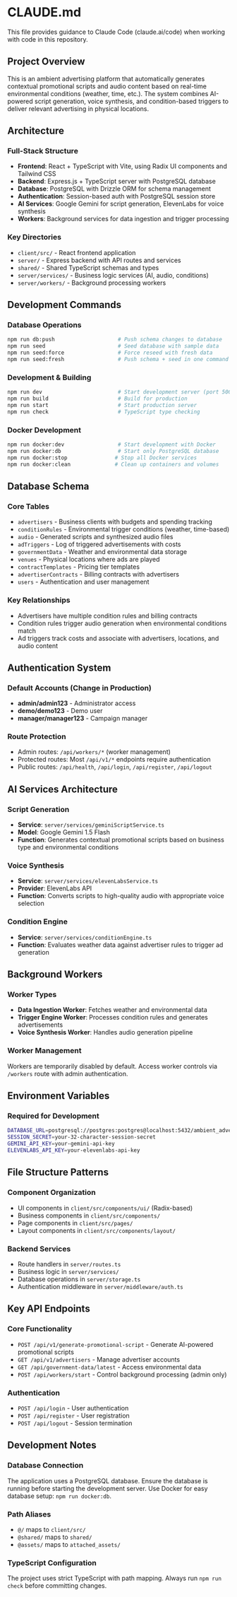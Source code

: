 # CLAUDE.md

This file provides guidance to Claude Code (claude.ai/code) when working with code in this repository.

## Project Overview

This is an ambient advertising platform that automatically generates contextual promotional scripts and audio content based on real-time environmental conditions (weather, time, etc.). The system combines AI-powered script generation, voice synthesis, and condition-based triggers to deliver relevant advertising in physical locations.

## Architecture

### Full-Stack Structure
- **Frontend**: React + TypeScript with Vite, using Radix UI components and Tailwind CSS
- **Backend**: Express.js + TypeScript server with PostgreSQL database
- **Database**: PostgreSQL with Drizzle ORM for schema management
- **Authentication**: Session-based auth with PostgreSQL session store
- **AI Services**: Google Gemini for script generation, ElevenLabs for voice synthesis
- **Workers**: Background services for data ingestion and trigger processing

### Key Directories
- `client/src/` - React frontend application
- `server/` - Express backend with API routes and services
- `shared/` - Shared TypeScript schemas and types
- `server/services/` - Business logic services (AI, audio, conditions)
- `server/workers/` - Background processing workers

## Development Commands

### Database Operations
```bash
npm run db:push                    # Push schema changes to database
npm run seed                       # Seed database with sample data
npm run seed:force                 # Force reseed with fresh data
npm run seed:fresh                 # Push schema + seed in one command
```

### Development & Building
```bash
npm run dev                        # Start development server (port 5000)
npm run build                      # Build for production
npm run start                      # Start production server
npm run check                      # TypeScript type checking
```

### Docker Development
```bash
npm run docker:dev                 # Start development with Docker
npm run docker:db                  # Start only PostgreSQL database
npm run docker:stop               # Stop all Docker services
npm run docker:clean              # Clean up containers and volumes
```

## Database Schema

### Core Tables
- `advertisers` - Business clients with budgets and spending tracking
- `conditionRules` - Environmental trigger conditions (weather, time-based)
- `audio` - Generated scripts and synthesized audio files
- `adTriggers` - Log of triggered advertisements with costs
- `governmentData` - Weather and environmental data storage
- `venues` - Physical locations where ads are played
- `contractTemplates` - Pricing tier templates
- `advertiserContracts` - Billing contracts with advertisers
- `users` - Authentication and user management

### Key Relationships
- Advertisers have multiple condition rules and billing contracts
- Condition rules trigger audio generation when environmental conditions match
- Ad triggers track costs and associate with advertisers, locations, and audio content

## Authentication System

### Default Accounts (Change in Production)
- **admin/admin123** - Administrator access
- **demo/demo123** - Demo user
- **manager/manager123** - Campaign manager

### Route Protection
- Admin routes: `/api/workers/*` (worker management)
- Protected routes: Most `/api/v1/*` endpoints require authentication
- Public routes: `/api/health`, `/api/login`, `/api/register`, `/api/logout`

## AI Services Architecture

### Script Generation
- **Service**: `server/services/geminiScriptService.ts`
- **Model**: Google Gemini 1.5 Flash
- **Function**: Generates contextual promotional scripts based on business type and environmental conditions

### Voice Synthesis
- **Service**: `server/services/elevenLabsService.ts`
- **Provider**: ElevenLabs API
- **Function**: Converts scripts to high-quality audio with appropriate voice selection

### Condition Engine
- **Service**: `server/services/conditionEngine.ts`
- **Function**: Evaluates weather data against advertiser rules to trigger ad generation

## Background Workers

### Worker Types
- **Data Ingestion Worker**: Fetches weather and environmental data
- **Trigger Engine Worker**: Processes condition rules and generates advertisements
- **Voice Synthesis Worker**: Handles audio generation pipeline

### Worker Management
Workers are temporarily disabled by default. Access worker controls via `/workers` route with admin authentication.

## Environment Variables

### Required for Development
```bash
DATABASE_URL=postgresql://postgres:postgres@localhost:5432/ambient_advertising
SESSION_SECRET=your-32-character-session-secret
GEMINI_API_KEY=your-gemini-api-key
ELEVENLABS_API_KEY=your-elevenlabs-api-key
```

## File Structure Patterns

### Component Organization
- UI components in `client/src/components/ui/` (Radix-based)
- Business components in `client/src/components/`
- Page components in `client/src/pages/`
- Layout components in `client/src/components/layout/`

### Backend Services
- Route handlers in `server/routes.ts`
- Business logic in `server/services/`
- Database operations in `server/storage.ts`
- Authentication middleware in `server/middleware/auth.ts`

## Key API Endpoints

### Core Functionality
- `POST /api/v1/generate-promotional-script` - Generate AI-powered promotional scripts
- `GET /api/v1/advertisers` - Manage advertiser accounts
- `GET /api/government-data/latest` - Access environmental data
- `POST /api/workers/start` - Control background processing (admin only)

### Authentication
- `POST /api/login` - User authentication
- `POST /api/register` - User registration
- `POST /api/logout` - Session termination

## Development Notes

### Database Connection
The application uses a PostgreSQL database. Ensure the database is running before starting the development server. Use Docker for easy database setup: `npm run docker:db`.

### Path Aliases
- `@/` maps to `client/src/`
- `@shared/` maps to `shared/`
- `@assets/` maps to `attached_assets/`

### TypeScript Configuration
The project uses strict TypeScript with path mapping. Always run `npm run check` before committing changes.